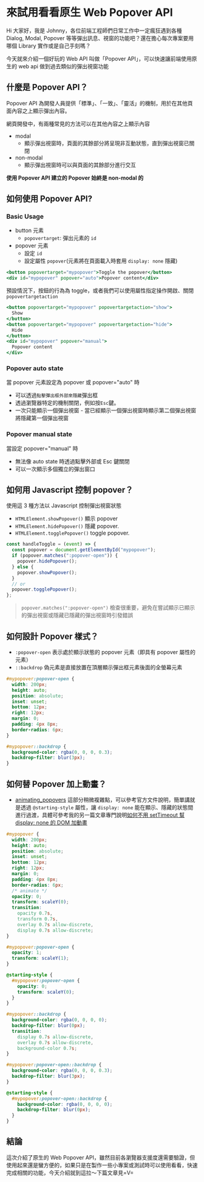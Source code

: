 # 來試用看看原生 Web Popover API

<SocialBlock hashtags="web-api,popover,javascript,dialog,modal" />

Hi 大家好，我是 Johnny，各位前端工程師們日常工作中一定瘋狂遇到各種 Dialog, Modal, Popover 等等彈出訊息、視窗的功能吧？還在擔心每次專案要用哪個 Library 實作或是自己手刻嗎？

今天就來介紹一個好玩的 Web API 叫做「Popover API」，可以快速讓前端使用原生的 web api 做到過去類似的彈出視窗功能


## 什麼是 Popover API？
Popover API 為開發人員提供「標準」、「一致」、「靈活」的機制，用於在其他頁面內容之上顯示彈出內容。

網頁開發中，有兩種常見的方法可以在其他內容之上顯示內容
- modal
  - 顯示彈出視窗時，頁面的其餘部分將呈現非互動狀態，直到彈出視窗已關閉
- non-modal
  - 顯示彈出視窗時可以與頁面的其餘部分進行交互

**使用 Popover API 建立的 Popover 始終是 non-modal 的**


## 如何使用 Popover API?
### Basic Usage
- button 元素
    - `popovertarget`: 彈出元素的 `id`
- popover 元素
    - 設定 `id`
    - 設定屬性 `popover`(元素將在頁面載入時套用 `display: none` 隱藏)

```jsx
<button popovertarget="mypopover">Toggle the popover</button>
<div id="mypopover" popover="auto">Popover content</div>
```
預設情況下，按鈕的行為為 toggle，或者我們可以使用屬性指定操作開啟、關閉 `popovertargetaction`
```jsx
<button popovertarget="mypopover" popovertargetaction="show">
  Show
</button>
<button popovertarget="mypopover" popovertargetaction="hide">
  Hide
</button>
<div id="mypopover" popover="manual">
  Popover content
</div>
```

### Popover auto state
當 popover 元素設定為 popover 或 popover="auto" 時
- 可以透過`點擊彈出框外部來隱藏`彈出框
- 透過瀏覽器特定的機制關閉，例如按`Esc`鍵。
- 一次只能顯示一個彈出視窗 - 當已經顯示一個彈出視窗時顯示第二個彈出視窗將隱藏第一個彈出視窗

### Popover manual state
當設定 popover="manual" 時
- 無法像 auto state 時透過點擊外部或 Esc 鍵關閉
- 可以一次顯示多個獨立的彈出窗口


## 如何用 Javascript 控制 popover？
使用這 3 種方法以 Javascript 控制彈出視窗狀態
- `HTMLElement.showPopover()` 顯示 popover
- `HTMLElement.hidePopover()` 隱藏 popover.
- `HTMLElement.togglePopover()` toggle popover.
```jsx
const handleToggle = (event) => {
  const popover = document.getElementById("mypopover");
  if (popover.matches(":popover-open")) {
    popover.hidePopover();
  } else {
    popover.showPopover();
  }
  // or
  popover.togglePopover();
};
```

> `popover.matches(":popover-open")` 檢查很重要，避免在嘗試顯示已顯示的彈出視窗或隱藏已隱藏的彈出視窗時引發錯誤


## 如何設計 Popover 樣式？
- `:popover-open` 表示處於顯示狀態的 popover 元素（即具有 popover 屬性的元素）
- `::backdrop` 偽元素是直接放置在頂層顯示彈出框元素後面的全螢幕元素
```css
#mypopover:popover-open {
  width: 200px;
  height: auto;
  position: absolute;
  inset: unset;
  bottom: 12px;
  right: 12px;
  margin: 0;
  padding: 4px 8px;
  border-radius: 6px;
}

#mypopover::backdrop {
  background-color: rgba(0, 0, 0, 0.3);
  backdrop-filter: blur(3px);
}
```


## 如何替 Popover 加上動畫？
- [animating_popovers](https://developer.mozilla.org/en-US/docs/Web/API/Popover_API/Using#animating_popovers)
這部分稍微複雜點，可以參考官方文件說明，簡單講就是透過 `@starting-style` 屬性，讓 `display: none` 能在顯示、隱藏的狀態間進行過渡，具體可參考我的另一篇文章專門說明[如何不用 setTimeout 幫 display: none 的 DOM 加動畫](/articles/css/starting-style.html)
```css
#mypopover {
  width: 200px;
  height: auto;
  position: absolute;
  inset: unset;
  bottom: 12px;
  right: 12px;
  margin: 0;
  padding: 4px 8px;
  border-radius: 6px;
  /* animate */
  opacity: 0;
  transform: scaleY(0);
  transition:
    opacity 0.7s,
    transform 0.7s,
    overlay 0.7s allow-discrete,
    display 0.7s allow-discrete;
}

#mypopover:popover-open {
  opacity: 1;
  transform: scaleY(1);
}

@starting-style {
  #mypopover:popover-open {
    opacity: 0;
    transform: scaleY(0);
  }
}

#mypopover::backdrop {
  background-color: rgba(0, 0, 0, 0);
  backdrop-filter: blur(0px);
  transition:
    display 0.7s allow-discrete,
    overlay 0.7s allow-discrete,
    background-color 0.7s;
}

#mypopover:popover-open::backdrop {
  background-color: rgba(0, 0, 0, 0.3);
  backdrop-filter: blur(3px);
}

@starting-style {
  #mypopover:popover-open::backdrop {
    background-color: rgba(0, 0, 0, 0);
    backdrop-filter: blur(0px);
  }
}
```

<SocialBlock hashtags="web-api,popover,javascript,dialog,modal" />

## 結論
這次介紹了原生的 Web Popover API，雖然目前各瀏覽器支援度還需要驗證，但使用起來還是蠻方便的，如果只是在製作一些小專案或測試時可以使用看看，快速完成相關的功能，今天介紹就到這拉～下篇文章見=V=
